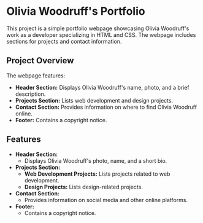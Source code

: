 # Olivia Woodruff's Portfolio

This project is a simple portfolio webpage showcasing Olivia Woodruff's work as a developer specializing in HTML and CSS. The webpage includes sections for projects and contact information.

## Project Overview

The webpage features:

- **Header Section:** Displays Olivia Woodruff's name, photo, and a brief description.
- **Projects Section:** Lists web development and design projects.
- **Contact Section:** Provides information on where to find Olivia Woodruff online.
- **Footer:** Contains a copyright notice.

## Features

- **Header Section:**
  - Displays Olivia Woodruff's photo, name, and a short bio.
- **Projects Section:**
  - **Web Development Projects:** Lists projects related to web development.
  - **Design Projects:** Lists design-related projects.
- **Contact Section:**
  - Provides information on social media and other online platforms.
- **Footer:**
  - Contains a copyright notice.
